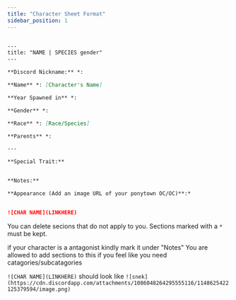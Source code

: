 ```yaml
---
title: "Character Sheet Format"
sidebar_position: 1
---
```


```md

---
title: "NAME | SPECIES gender"
---

**Discord Nickname:** *:

**Name** *: [Character's Name]

**Year Spawned in** *: 

**Gender** *: 

**Race** *: [Race/Species]

**Parents** *: 

---

**Special Trait:**


**Notes:** 

**Appearance (Add an image URL of your ponytown OC/OC)**:*


![CHAR NAME](LINKHERE)

```
You can delete secions that do not apply to you.
Sections marked with a `*` must be kept.

if your character is a antagonist kindly mark it under "Notes"
You are allowed to add sections to this if you feel like you need catagories/subcatagories


`![CHAR NAME](LINKHERE)` should look like `![snek](https://cdn.discordapp.com/attachments/1086048264295555116/1148625422125379594/image.png)`
